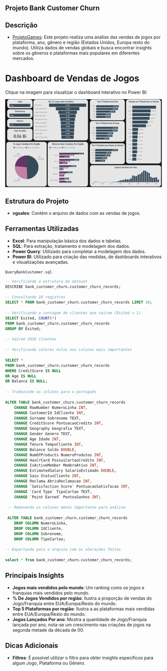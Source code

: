 ## Projeto Bank Customer Churn

## Descrição

- [ProjetoGames](https://app.powerbi.com/view?r=eyJrIjoiMjhkNzc0NTgtY2QwZS00MWE2LWI3ZTMtNGU1NjBlYzU4MTVlIiwidCI6ImRmY2E2YzQyLWM0NjktNDg1Ny05NDk5LWViN2YzNjczZjY4NCJ9): Este projeto realiza uma análise das vendas de jogos por plataforma, ano, gênero e região (Estados Unidos, Europa resto do mundo). Utiliza dados de vendas globais e busca encontrar insights sobre os gêneros e plataformas mais populares em diferentes mercados.


# Dashboard de Vendas de Jogos

Clique na imagem para visualizar o dashboard interativo no Power BI:


[![ProjetoGame](https://github.com/arthurffc8/Games-Sales-Analysis/blob/main/FotoProjeto.png)](https://app.powerbi.com/view?r=eyJrIjoiMjhkNzc0NTgtY2QwZS00MWE2LWI3ZTMtNGU1NjBlYzU4MTVlIiwidCI6ImRmY2E2YzQyLWM0NjktNDg1Ny05NDk5LWViN2YzNjczZjY4NCJ9)



## Estrutura do Projeto

- **vgsales**: Contém o arquivo de dados com as vendas de jogos.

## Ferramentas Utilizadas

- **Excel**: Para manipulação básica dos dados e tabelas.
- **SQL**: Para extração, tratamento e modelagem dos dados.
- **Power Query**: Utilizado para completar a modelagem dos dados.
- **Power BI**: Utilizado para criação das medidas, de dashboards interativos e visualizações avançadas.

`QueryBankCustomer.sql`
```sql
-- Verificando a estrutura do dataset
DESCRIBE bank_customer_churn.customer_churn_records;

-- Consultando 10 registros
SELECT * FROM bank_customer_churn.customer_churn_records LIMIT 10;

-- Verificando a contagem de clientes que saíram (Exited = 1)
SELECT Exited, COUNT(*) 
FROM bank_customer_churn.customer_churn_records
GROUP BY Exited;

-- Saíram 2038 clientes

-- Verificando valores nulos nas colunas mais importantes

SELECT * 
FROM bank_customer_churn.customer_churn_records
WHERE CreditScore IS NULL 
OR Age IS NULL 
OR Balance IS NULL;

-- Traduzindo as colunas para o português 

ALTER TABLE bank_customer_churn.customer_churn_records
    CHANGE RowNumber NumeroLinha INT,
    CHANGE CustomerId IdCliente INT,
    CHANGE Surname Sobrenome TEXT,
    CHANGE CreditScore PontuacaoCredito INT,
    CHANGE Geography Geografia TEXT,
    CHANGE Gender Genero TEXT,
    CHANGE Age Idade INT,
    CHANGE Tenure TempoCliente INT,
    CHANGE Balance Saldo DOUBLE,
    CHANGE NumOfProducts NumeroProdutos INT,
    CHANGE HasCrCard PossuiCartaoCredito INT,
    CHANGE IsActiveMember MembroAtivo INT,
    CHANGE EstimatedSalary SalarioEstimado DOUBLE,
	CHANGE Saiu StatusCliente INT,
    CHANGE Reclama AbriuReclamacao INT,
    CHANGE `Satisfaction Score` PontuacaoSatisfacao INT,
    CHANGE `Card Type` TipoCartao TEXT,
    CHANGE `Point Earned` PontosGanhos INT;
    
 -- Removendo as colunas menos importante para análise
 
 ALTER TABLE bank_customer_churn.customer_churn_records
    DROP COLUMN NumeroLinha,
    DROP COLUMN IdCliente,
    DROP COLUMN Sobrenome,
    DROP COLUMN TipoCartao;
    
-- Exportando para o arquivo com as alerações feitas
  
select * from bank_customer_churn.customer_churn_records;
```

## Principais Insights

- **Jogos mais vendidos pelo mundo**: Um ranking coms os jogos e franquias mais vendidos pelo mundo.
- **% De Jogos Vendidos por região**: Ilustra a proporção de vendas do Jogo/Franquia entre EUA/Europa/Resto do mundo.
- **Top 5 Plataformas por região**: Ilustra a as plataformas mais vendidas entre EUA/Europa/Resto do mundo.
- **Jogos Lançados Por ano**: Mostra a quantidade de Jogo/Franquia lançada por ano, nota-se um crescimento nas criações de jogos na segunda metade da década de 00.


 ## Dicas Adicionais 

 - **Filtros**: É possível utilizar o filtro para obter insights específicos para algum Jogo, Plataforma ou Gênero.


